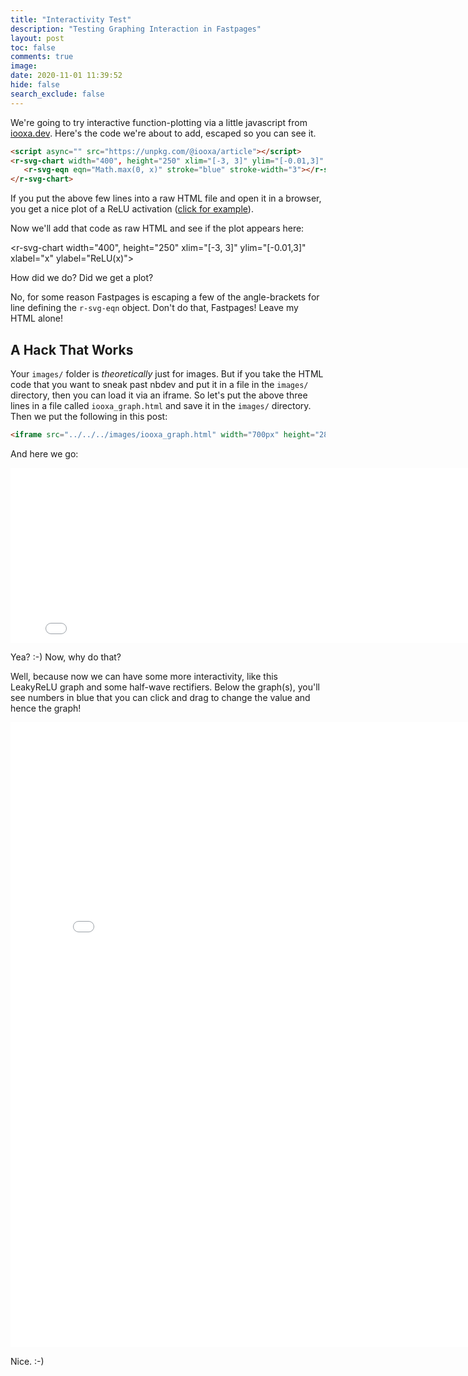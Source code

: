 ```yaml
---
title: "Interactivity Test"
description: "Testing Graphing Interaction in Fastpages"
layout: post
toc: false
comments: true
image:
date: 2020-11-01 11:39:52
hide: false
search_exclude: false
---
```

We're going to try interactive function-plotting via a little javascript from [iooxa.dev](https://iooxa.dev/).
Here's the code we're about to add, escaped so you can see it.

```html
<script async="" src="https://unpkg.com/@iooxa/article"></script>
<r-svg-chart width="400", height="250" xlim="[-3, 3]" ylim="[-0.01,3]" xlabel="x" ylabel="ReLU(x)">
   <r-svg-eqn eqn="Math.max(0, x)" stroke="blue" stroke-width="3"></r-svg-eqn>
</r-svg-chart>
```
If you put the above few lines into a raw HTML file and open it in a browser, you get a nice plot
of a ReLU activation
([click for example](https://hedges.belmont.edu/~shawley/iooxa_try.html)).

Now we'll add that code as raw HTML and see if the plot appears here:

<script async="" src="https://unpkg.com/@iooxa/article"></script>
<r-svg-chart width="400", height="250" xlim="[-3, 3]" ylim="[-0.01,3]" xlabel="x" ylabel="ReLU(x)">
   <r-svg-eqn eqn="Math.max(0, x)" stroke="blue" stroke-width="3"> </r-svg-eqn>
</r-svg-chart>

How did we do?  Did we get a plot?  

No, for some reason Fastpages is escaping a few of the angle-brackets for line defining the `r-svg-eqn` object.  Don't do that, Fastpages! Leave my HTML alone!

## A Hack That Works

Your `images/` folder is *theoretically* just for images.  But if you take the HTML code that you want to sneak past nbdev and put it in a file in the `images/` directory, then you can load it via an iframe. So let's put the above three lines in a file called `iooxa_graph.html` and save it in the `images/` directory. Then we put the following
in this post:

```html
<iframe src="../../../images/iooxa_graph.html" width="700px" height="280px" frameBorder="0"></iframe>
```

And here we go:

<iframe src="../../../images/iooxa_graph.html" width="800px" height="280px" frameBorder="0"></iframe>

Yea? :-) Now, why do that?  

Well, because now we can have some more interactivity, like this LeakyReLU graph and some half-wave rectifiers.
Below the graph(s), you'll see numbers in blue that you can click and drag to change the value and hence the graph!

<iframe src="../../../images/iooxa_rect.html" width="800px" height="1000px" frameBorder="0"></iframe>

Nice. :-)
